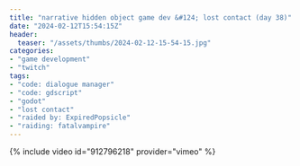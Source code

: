 ```yaml
---
title: "narrative hidden object game dev &#124; lost contact (day 38)"
date: "2024-02-12T15:54:15Z"
header:
  teaser: "/assets/thumbs/2024-02-12-15-54-15.jpg"
categories:
- "game development"
- "twitch"
tags:
- "code: dialogue manager"
- "code: gdscript"
- "godot"
- "lost contact"
- "raided by: ExpiredPopsicle"
- "raiding: fatalvampire"
---
```

{% include video id="912796218" provider="vimeo" %}
